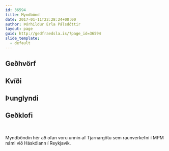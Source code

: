 ```yaml
---
id: 36594
title: Myndbönd
date: 2017-01-11T22:28:24+00:00
author: Þórhildur Erla Pálsdóttir
layout: page
guid: http://gedfraedsla.is/?page_id=36594
slide_template:
  - default
---
```

## Geðhvörf

## 

## Kvíði



## Þunglyndi



## Geðklofi



&nbsp;

Myndböndin hér að ofan voru unnin af Tjarnargötu sem raunverkefni í MPM námi við Háskólann í Reykjavík.